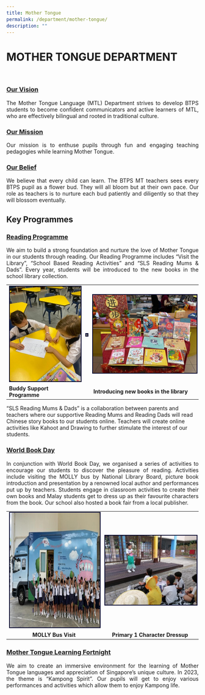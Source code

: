 ```yaml
---
title: Mother Tongue
permalink: /department/mother-tongue/
description: ""
---
```

<h1>MOTHER TONGUE DEPARTMENT</h1><br>

<h3><u>Our Vision</u></h3><p align="justify">
The Mother Tongue Language (MTL) Department strives to develop BTPS students to become confident communicators and active learners of MTL, who are effectively bilingual and rooted in traditional culture.</p>

<h3><u>Our Mission</u></h3><p align="justify">
Our mission is to enthuse pupils through fun and engaging teaching pedagogies while learning Mother Tongue.</p>

<h3><u>Our Belief</u></h3><p align="justify">
We believe that every child can learn. The BTPS MT teachers sees every BTPS pupil as a flower bud. They will all bloom but at their own pace. Our role as teachers is to nurture each bud patiently and diligently so that they will blossom eventually.</p>


<h2>Key Programmes</h2>
<b><h3><u>Reading Programme</u></h3></b>
<p align="justify">We aim to build a strong foundation and nurture the love of Mother Tongue in our students through reading. Our Reading Programme includes “Visit the Library”, “School Based Reading Activities” and “SLS Reading Mums &amp; Dads”. Every year, students will be introduced to the new books in the school library collection. </p><p></p>
<table><tbody><tr><td width="200"><img style="border:2px solid #0A0B30" src="/images/reading%20programme%201.jpg"></td><td><img style="border:2px solid #0A0B30;" src="/images/reading%20programme%202.png"></td><td width="300"><img style="border:2px solid #0A0B30;" src="/images/reading%20programme%203.jpg"></td></tr><tr><td><strong>Buddy Support Programme</strong> </td><td align="center" colspan="2"><strong>Introducing new books in the library</strong></td></tr></tbody></table>
<p align="jusitfy">“SLS Reading Mums &amp; Dads” is a collaboration between parents and teachers where our supportive Reading Mums and Reading Dads will read Chinese story books to our students online. Teachers will create online activities like Kahoot and Drawing to further stimulate the interest of our students.</p>
<b><h3><u>World Book Day</u></h3></b>
<p align="justify">In conjunction with World Book Day, we organised a series of activities to encourage our students to discover the pleasure of reading. Activities include visiting the MOLLY bus by National Library Board, picture book introduction and presentation by a renowned local author and performances put up by teachers. Students engage in classroom activities to create their own books and Malay students get to dress up as their favourite characters from the book. Our school also hosted a book fair from a local publisher. </p>
<table><tbody><tr><td width="300"><img style="border:2px solid #0A0B30;" height="300" src="/images/molly%20bus.jpg"></td><td width="300"><img style="border:2px solid #0A0B30;" src="/images/character%20dressup.jpg"></td></tr><tr><td align="center"><strong>MOLLY Bus Visit</strong> </td><td align="center"><strong>Primary 1 Character Dressup</strong></td></tr></tbody></table>
<b><h3><u>Mother Tongue Learning Fortnight</u></h3></b>
<p align="justify">We aim to create an immersive environment for the learning of Mother Tongue languages and appreciation of Singapore’s unique culture. In 2023, the theme is  “Kampong Spirit”. Our pupils will get to enjoy various performances and activities which allow them to enjoy Kampong life.  </p>
